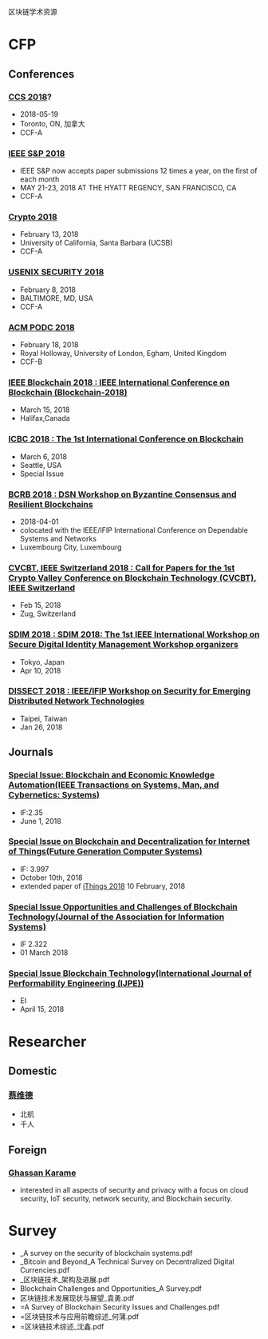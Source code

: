 区块链学术资源
# CFP
## Conferences
### [CCS 2018](http://conference.researchbib.com/view/event/70537)?
* 2018-05-19
* Toronto, ON, 加拿大
* CCF-A
### [IEEE S&P 2018](https://www.ieee-security.org/TC/SP2018/cfpapers.html)
* IEEE S&P now accepts paper submissions 12 times a year, on the first of each month
* MAY 21-23, 2018 AT THE HYATT REGENCY, SAN FRANCISCO, CA
* CCF-A
### [Crypto 2018 ](https://crypto.iacr.org/2018/)
* February 13, 2018
* University of California, Santa Barbara (UCSB)
* CCF-A
### [USENIX SECURITY 2018](https://www.usenix.org/conference/usenixsecurity18)
* February 8, 2018
* BALTIMORE, MD, USA
* CCF-A
### [ACM PODC 2018](https://www.podc.org/podc2018/call-for-papers/)
* February 18, 2018
* Royal Holloway, University of London, Egham, United Kingdom
* CCF-B
### [IEEE Blockchain 2018 : IEEE International Conference on Blockchain (Blockchain-2018)](http://cse.stfx.ca/~blockchain2018/cfp.php)
* March 15, 2018
* Halifax,Canada
### [ICBC 2018 : The 1st International Conference on Blockchain](http://blockchain1000.org/2018/cfp.html)
* March 6, 2018
* Seattle, USA
* Special Issue
### [BCRB 2018 : DSN Workshop on Byzantine Consensus and Resilient Blockchains](https://bcrb18.fim.uni-passau.de/cfp.html)
* 2018-04-01
* colocated with the IEEE/IFIP International Conference on Dependable Systems and Networks
* Luxembourg City, Luxembourg
### [CVCBT, IEEE Switzerland 2018 : Call for Papers for the 1st Crypto Valley Conference on Blockchain Technology (CVCBT), IEEE Switzerland](https://www.cryptovalleyconference.com/technology-call-for-papers)
* Feb 15, 2018
* Zug, Switzerland
### [SDIM 2018 : SDIM 2018: The 1st IEEE International Workshop on Secure Digital Identity Management Workshop organizers](https://www.computer.org/web/compsac2018/sdim)
* Tokyo, Japan
* Apr 10, 2018
### [DISSECT 2018 : IEEE/IFIP Workshop on Security for Emerging Distributed Network Technologies](https://dissect.vcu.edu/2018/)
* Taipei, Taiwan
* Jan 26, 2018

## Journals
### [Special Issue: Blockchain and Economic Knowledge Automation(IEEE Transactions on Systems, Man, and Cybernetics: Systems)](http://www.ieeesmc.org/images/publications/smc-systems/Blockchain-and-Economic-Knowledge-Automation.pdf)
* IF:2.35
* June 1, 2018
### [Special Issue on Blockchain and Decentralization for Internet of Things(Future Generation Computer Systems)](https://www.journals.elsevier.com/future-generation-computer-systems/call-for-papers/special-issue-on-blockchain-and-decentralization-for-interne)
* IF: 3.997
* October 10th, 2018
* extended paper of [iThings 2018](http://cse.stfx.ca/~iThings2018/si.php) 10 February, 2018
### [Special	Issue Opportunities	and	Challenges	of	Blockchain	Technology(Journal	of the Association	for	Information	Systems)](http://aisel.aisnet.org/jais/cfp_blockchain.pdf)
* IF 2.322
* 01	March 2018
### [Special Issue Blockchain Technology(International Journal of Performability Engineering (IJPE))](http://mp.weixin.qq.com/s?__biz=MjM5NzU3MDI3OQ==&mid=2653545006&idx=1&sn=4aa3451b3ed748d46992dd7dc5947f12&chksm=bd0ab1a68a7d38b08683dbf0e46b5fd71b059b9f66b1199dc35dececf4460bb0a8f9a7597766&mpshare=1&scene=1&srcid=1230w1NG8Y9gpc8PIGebxe0N##)
* EI
* April 15, 2018

# Researcher
## Domestic
### [蔡维德](http://graduate.buaa.edu.cn/TutorInfo.jsp?id=213823)
* 北航
* 千人

## Foreign
### [Ghassan Karame](http://www.ghassankarame.com/)
* interested in all aspects of security and privacy with a focus on cloud security, IoT security, network security, and Blockchain security.


# Survey
* _A survey on the security of blockchain systems.pdf
* _Bitcoin and Beyond_A Technical Survey on Decentralized Digital Currencies.pdf
* _区块链技术_架构及进展.pdf
* Blockchain Challenges and Opportunities_A Survey.pdf
* 区块链技术发展现状与展望_袁勇.pdf
* =A Survey of Blockchain Security Issues and Challenges.pdf
* =区块链技术与应用前瞻综述_何蒲.pdf
* =区块链技术综述_沈鑫.pdf
